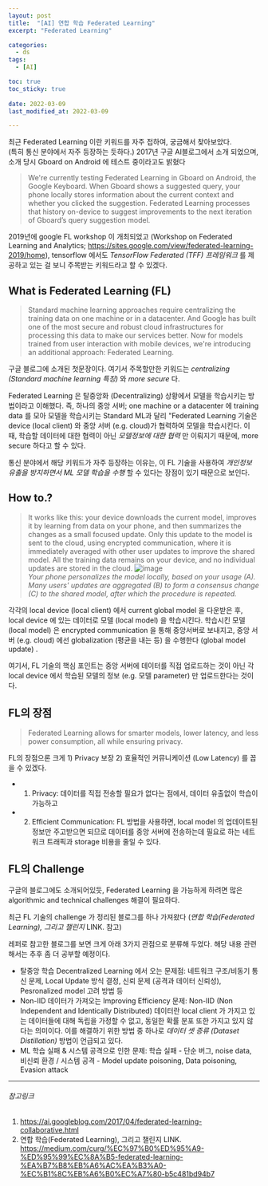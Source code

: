 ```yaml
---
layout: post
title:  "[AI] 연합 학습 Federated Learning"
excerpt: "Federated Learning"

categories:
  - ds
tags:
  - [AI]

toc: true
toc_sticky: true
 
date: 2022-03-09
last_modified_at: 2022-03-09

---
```


최근 Federated Learning 이란 키워드를 자주 접하여, 궁금해서 찾아보았다.  
(특히 통신 분야에서 자주 등장하는 듯하다.) 2017년 구글 AI블로그에서 소개 되었으며, 소개 당시 Gboard on Android
에 테스트 중이라고도 밝혔다 
> We're currently testing Federated Learning in Gboard on Android, the Google Keyboard. When Gboard shows a suggested query, your phone locally stores information about the current context and whether you clicked the suggestion. Federated Learning processes that history on-device to suggest improvements to the next iteration of Gboard’s query suggestion model.

2019년에 google FL workshop 이 개최되었고 (Workshop on Federated Learning and Analytics; https://sites.google.com/view/federated-learning-2019/home), tensorflow 에서도 _TensorFlow Federated (TFF) 프레임워크_ 를 제공하고 있는 걸 보니
주목받는 키워드라고 할 수 있겠다.


## What is Federated Learning (FL)
> Standard machine learning approaches require centralizing the training data on one machine or in a datacenter. And Google has built one of the most secure and robust cloud infrastructures for processing this data to make our services better. Now for models trained from user interaction with mobile devices, we're introducing an additional approach: Federated Learning.

구글 블로그에 소개된 첫문장이다. 여기서 주목할만한 키워드는 _centralizing (Standard machine learning 특징)_ 와 _more secure_ 다.

Federated Learning 은 탈중앙화 (Decentralizing) 상황에서 모델을 학습시키는 방법이라고 이해했다. 즉, 하나의 중앙 서버; one machine or a datacenter 에 training data 를 모아
모델을 학습시키는 Standard ML과 달리 "Federated Learning 기술은 device (local client) 와 중앙 서버 (e.g. cloud)가 협력하여 모델을 학습시킨다. 
이 때, 학습할 데이터에 대한 협력이 아닌 _모델정보에 대한 협력_ 만 이뤄지기 때문에, more secure 하다고 할 수 있다. 

통신 분야에서 해당 키워드가 자주 등장하는 이유는, 이 FL 기술을 사용하여 _개인정보 유출을 방지하면서 ML 모델 학습을 수행_ 할 수 있다는 장점이 있기 때문으로 보인다.

## How to.?
> It works like this: your device downloads the current model, improves it by learning from data on your phone, and then summarizes the changes as a small focused update. Only this update to the model is sent to the cloud, using encrypted communication, where it is immediately averaged with other user updates to improve the shared model. All the training data remains on your device, and no individual updates are stored in the cloud.
![image](https://user-images.githubusercontent.com/98376833/157426012-ed33e0c7-82f7-4847-9750-bd703ea4c78e.png)  
_Your phone personalizes the model locally, based on your usage (A). Many users' updates are aggregated (B) to form a consensus change (C) to the shared model, after which the procedure is repeated._

각각의 local device (local client) 에서 current global model 을 다운받은 후, local device 에 있는 데이터로 모델 (local model) 을 학습시킨다. 
학습시킨 모델 (local model) 은 encrypted communication 을 통해 중앙서버로 보내지고, 중앙 서버 (e.g. cloud) 에선 globalization (평균을 내는 등) 을 수행한다 (global model update) . 

여기서, FL 기술의 핵심 포인트는 중앙 서버에 데이터를 직접 업로드하는 것이 아닌 각 local device 에서 학습된 모델의 정보 (e.g. 모델 parameter) 만 업로드한다는 것이다.

## FL의 장점
> Federated Learning allows for smarter models, lower latency, and less power consumption, all while ensuring privacy.

FL의 장점으론 크게 1) Privacy 보장 2) 효율적인 커뮤니케이션 (Low Latency) 를 꼽을 수 있겠다. 

* 1) Privacy:  데이터를 직접 전송할 필요가 없다는 점에서, 데이터 유출없이 학습이 가능하고
* 2) Efficient Communication: FL 방법을 사용하면, local model 의 업데이트된 정보만 주고받으면 되므로 데이터를 중앙 서버에 전송하는데 필요로 하는 네트워크 트래픽과 storage 비용을 줄일 수 있다. 

## FL의 Challenge
구글의 블로그에도 소개되어있듯, Federated Learning 을 가능하게 하려면 많은 algorithmic and technical challenges 해결이 필요하다.

최근 FL 기술의 challenge 가 정리된 블로그를 하나 가져왔다 (_연합 학습(Federated Learning), 그리고 챌린지_ LINK. 참고)

레퍼로 참고한 블로그를 보면 크게 아래 3가지 관점으로 분류해 두었다. 해당 내용 관련해서는 추후 좀 더 공부할 예정이다.
* 탈중앙 학습 Decentralized Learning 에서 오는 문제점: 네트워크 구조/비동기 통신 문제, Local Update 방식 결정, 신뢰 문제 (공격과 데이터 신뢰성), Pesronalized model 고려 방법 등
* Non-IID 데이터가 가져오는 Improving Efficiency 문제: Non-IID (Non Independent and Identically Distributed) 데이터란 local client 가 가지고 있는 데이터들에 대해 독립을 가정할 수 없고, 동일한 확률 분포 또한 가지고 있지 않다는 의미이다. 이를 해결하기 위한 방법 중 하나로 _데이터 셋 증류 (Dataset Distillation)_ 방법이 언급되고 있다.
* ML 학습 실패 & 시스템 공격으로 인한 문제: 학습 실패 - 단순 버그, noise data, 비신뢰 환경 / 시스템 공격 - Model update poisoning, Data poisoning, Evasion attack

---

###### 참고링크
1. https://ai.googleblog.com/2017/04/federated-learning-collaborative.html  
2. 연합 학습(Federated Learning), 그리고 챌린지 LINK. https://medium.com/curg/%EC%97%B0%ED%95%A9-%ED%95%99%EC%8A%B5-federated-learning-%EA%B7%B8%EB%A6%AC%EA%B3%A0-%EC%B1%8C%EB%A6%B0%EC%A7%80-b5c481bd94b7
